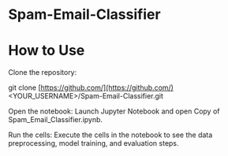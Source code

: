 ﻿# Spam-Email-Classifier

# How to Use
 
 Clone the repository:

git clone [https://github.com/](https://github.com/)<YOUR_USERNAME>/Spam-Email-Classifier.git

Open the notebook: Launch Jupyter Notebook and open Copy of Spam_Email_Classifier.ipynb.

Run the cells: Execute the cells in the notebook to see the data preprocessing, model training, and evaluation steps.
